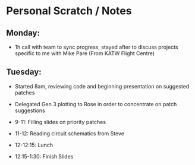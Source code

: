 # Personal Scratch / Notes

## Monday:

- 1h call with team to sync progress, stayed after to discuss projects specific to me with Mike Pare (From KATW Flight Centre)

## Tuesday:

- Started 8am, reviewing code and beginning presentation on suggested patches

- Delegated Gen 3 plotting to Rose in order to concentrate on patch suggestions

- 9-11: Filling slides on priority patches

- 11-12: Reading circuit schematics from Steve

- 12-12:15: Lunch

- 12:15-1:30: Finish Slides
